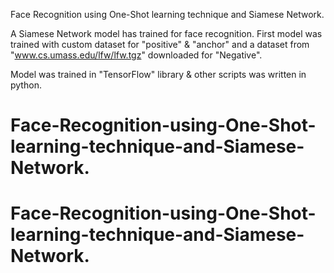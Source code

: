 Face Recognition using One-Shot learning technique and Siamese Network.


A Siamese Network model has trained for face recognition. First model was trained with custom dataset for "positive" & "anchor" and a dataset from "www.cs.umass.edu/lfw/lfw.tgz" downloaded for "Negative".

Model was trained in "TensorFlow" library & other scripts was written in python. 
# Face-Recognition-using-One-Shot-learning-technique-and-Siamese-Network.
# Face-Recognition-using-One-Shot-learning-technique-and-Siamese-Network.
